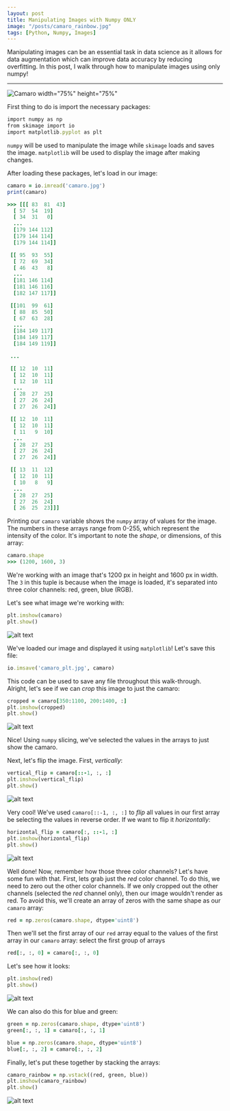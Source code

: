 ```yaml
---
layout: post
title: Manipulating Images with Numpy ONLY
image: "/posts/camaro_rainbow.jpg"
tags: [Python, Numpy, Images]
---
```


Manipulating images can be an essential task in data science as it allows for data augmentation which can improve data accuracy by reducing overfitting. In this post, I walk through how to manipulate images using only numpy!

---

<img scr="../img/posts/camaro.jpg" alt="Camaro"/>
width="75%" height="75%"

First thing to do is import the necessary packages:

```ruby
import numpy as np
from skimage import io
import matplotlib.pyplot as plt
```

`numpy` will be used to manipulate the image while `skimage` loads and saves the image. `matplotlib` will be used to display the image after making changes.

After loading these packages, let's load in our image:

```ruby
camaro = io.imread('camaro.jpg')
print(camaro)

>>> [[[ 83  81  43]
  [ 57  54  19]
  [ 34  31   0]
  ...
  [179 144 112]
  [179 144 114]
  [179 144 114]]

 [[ 95  93  55]
  [ 72  69  34]
  [ 46  43   8]
  ...
  [181 146 114]
  [181 146 116]
  [182 147 117]]

 [[101  99  61]
  [ 88  85  50]
  [ 67  63  28]
  ...
  [184 149 117]
  [184 149 117]
  [184 149 119]]

 ...

 [[ 12  10  11]
  [ 12  10  11]
  [ 12  10  11]
  ...
  [ 28  27  25]
  [ 27  26  24]
  [ 27  26  24]]

 [[ 12  10  11]
  [ 12  10  11]
  [ 11   9  10]
  ...
  [ 28  27  25]
  [ 27  26  24]
  [ 27  26  24]]

 [[ 13  11  12]
  [ 12  10  11]
  [ 10   8   9]
  ...
  [ 28  27  25]
  [ 27  26  24]
  [ 26  25  23]]]
```

Printing our `camaro` variable shows the `numpy` array of values for the image. The numbers in these arrays range from 0-255, which represent the intensity of the color. It's important to note the *shape*, or dimensions, of this array:

```ruby
camaro.shape
>>> (1200, 1600, 3)
```

We're working with an image that's 1200 px in height and 1600 px in width. The `3` in this tuple is because when the image is loaded, it's separated into three color channels: red, green, blue (RGB).

Let's see what image we're working with:

```ruby
plt.imshow(camaro)
plt.show()
```

![alt text](/img/posts/camaro.jpg "Camaro")

We've loaded our image and displayed it using `matplotlib`! Let's save this file:

```ruby
io.imsave('camaro_plt.jpg', camaro)
```

This code can be used to save any file throughout this walk-through. Alright, let's see if we can *crop* this image to just the camaro:

```ruby
cropped = camaro[350:1100, 200:1400, :]
plt.imshow(cropped)
plt.show()
```

![alt text](/img/posts/camaro_cropped.jpg "Camaro Cropped")

Nice! Using `numpy` slicing, we've selected the values in the arrays to just show the camaro.

Next, let's flip the image. First, *vertically*:

```ruby
vertical_flip = camaro[::-1, :, :]
plt.imshow(vertical_flip)
plt.show()
```

![alt text](/img/posts/camaro_vertical_flip.jpg "Camaro Vertical Flip")

Very cool! We've used `camaro[::-1, :, :]` to *flip* all values in our first array be selecting the values in reverse order. If we want to flip it *horizontally*:

```ruby
horizontal_flip = camaro[:, ::-1, :]
plt.imshow(horizontal_flip)
plt.show()
```

![alt text](/img/posts/camaro_horizontal_flip.jpg "Camaro Horizontal Flip")

Well done! Now, remember how those three color channels? Let's have some fun with that. First, lets grab just the *red* color channel. To do this, we need to zero out the other color channels. If we only cropped out the other channels (selected the *red* channel only), then our image wouldn't render as red. To avoid this, we'll create an array of zeros with the same shape as our `camaro` array:

```ruby
red = np.zeros(camaro.shape, dtype='uint8')
```

Then we'll set the first array of our `red` array equal to the values of the first array in our `camaro` array:
select the first group of arrays

```ruby
red[:, :, 0] = camaro[:, :, 0]
```

Let's see how it looks:

```ruby
plt.imshow(red)
plt.show()
```

![alt text](/img/posts/camaro_red.jpg "Red Camaro")

We can also do this for blue and green:

```ruby
green = np.zeros(camaro.shape, dtype='uint8')
green[:, :, 1] = camaro[:, :, 1]

blue = np.zeros(camaro.shape, dtype='uint8')
blue[:, :, 2] = camaro[:, :, 2]
```

Finally, let's put these together by stacking the arrays:

```ruby
camaro_rainbow = np.vstack((red, green, blue))
plt.imshow(camaro_rainbow)
plt.show()
```

![alt text](/img/posts/camaro_rainbow.jpg "Rainbow Camaro")
